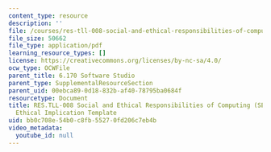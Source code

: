 ```yaml
---
content_type: resource
description: ''
file: /courses/res-tll-008-social-and-ethical-responsibilities-of-computing-serc-fall-2021/bb0c708e54b0c8fb55270fd206c7eb4b_MITRESTLL-008F21-6170ethical.pdf
file_size: 50662
file_type: application/pdf
learning_resource_types: []
license: https://creativecommons.org/licenses/by-nc-sa/4.0/
ocw_type: OCWFile
parent_title: 6.170 Software Studio
parent_type: SupplementalResourceSection
parent_uid: 00ebca89-0d18-832b-af40-78795ba0684f
resourcetype: Document
title: RES.TLL-008 Social and Ethical Responsibilities of Computing (SERC), 6.170
  Ethical Implication Template
uid: bb0c708e-54b0-c8fb-5527-0fd206c7eb4b
video_metadata:
  youtube_id: null
---
```

